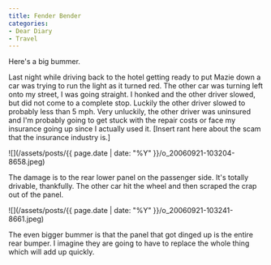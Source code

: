 ```yaml
---
title: Fender Bender
categories:
- Dear Diary
- Travel
---
```


Here's a big bummer.

Last night while driving back to the hotel getting ready to put Mazie down a car was trying to run the light as it turned red. The other car was turning left onto my street, I was going straight. I honked and the other driver slowed, but did not come to a complete stop. Luckily the other driver slowed to probably less than 5 mph. Very unluckily, the other driver was uninsured and I'm probably going to get stuck with the repair costs or face my insurance going up since I actually used it. [Insert rant here about the scam that the insurance industry is.]

![](/assets/posts/{{ page.date | date: "%Y" }}/o_20060921-103204-8658.jpeg)

The damage is to the rear lower panel on the passenger side. It's totally drivable, thankfully. The other car hit the wheel and then scraped the crap out of the panel.

![](/assets/posts/{{ page.date | date: "%Y" }}/o_20060921-103241-8661.jpeg)

The even bigger bummer is that the panel that got dinged up is the entire rear bumper. I imagine they are going to have to replace the whole thing which will add up quickly.
